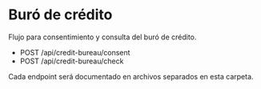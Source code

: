 # Buró de crédito

Flujo para consentimiento y consulta del buró de crédito.

- POST /api/credit-bureau/consent
- POST /api/credit-bureau/check

Cada endpoint será documentado en archivos separados en esta carpeta.
